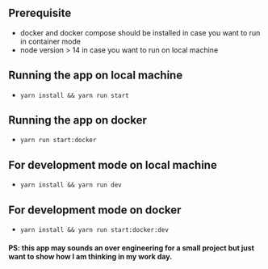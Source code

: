 ## Prerequisite
- docker and docker compose should be installed in case you want to run in container mode
- node version > 14 in case you want to run on local machine


## Running the app on local machine
- `yarn install && yarn run start`

## Running the app on docker
- `yarn run start:docker`


## For development mode on local machine
- `yarn install && yarn run dev`

## For development mode on docker
- `yarn install && yarn run start:docker:dev`


#### PS: this app may sounds an over engineering for a small project but just want to show how I am thinking in my work day.
